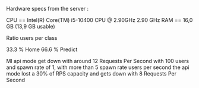 Hardware specs from the server : 

CPU == Intel(R) Core(TM) i5-10400 CPU @ 2.90GHz   2.90 GHz
RAM == 16,0 GB (13,9 GB usable)

Ratio users per class

33.3 % Home
66.6 % Predict

Ml api mode get down with around 12 Requests Per Second with 100 users and spawn rate of 1, with more than 5 spawn rate users per second the api mode lost a 30% of RPS capacity and gets down with 8 Requests Per Second

